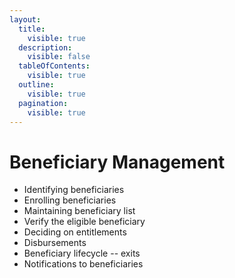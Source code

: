 ```yaml
---
layout:
  title:
    visible: true
  description:
    visible: false
  tableOfContents:
    visible: true
  outline:
    visible: true
  pagination:
    visible: true
---
```


# Beneficiary Management

* Identifying beneficiaries
* Enrolling beneficiaries
* Maintaining beneficiary list
* Verify the eligible beneficiary
* Deciding on entitlements
* Disbursements
* Beneficiary lifecycle -- exits
* Notifications to beneficiaries

